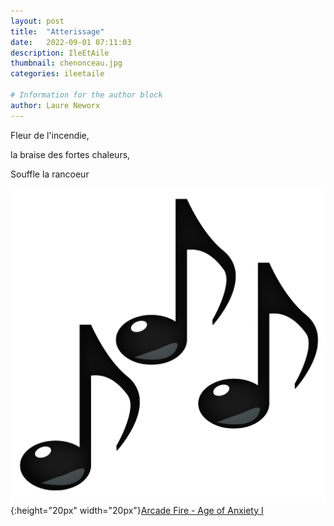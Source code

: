 ```yaml
---
layout: post
title:  "Atterissage"
date:   2022-09-01 07:11:03
description: IleEtAile
thumbnail: chenonceau.jpg
categories: ileetaile

# Information for the author block
author: Laure Neworx
---
```


Fleur de l'incendie,

la braise des fortes chaleurs,

Souffle la rancoeur


![](/assets/img/notes.png){:height="20px" width="20px"}[Arcade Fire - Age of Anxiety I][link1] 

[link1]: https://www.youtube.com/watch?v=IEh4Vfzow5U

<br/>
<br/>





